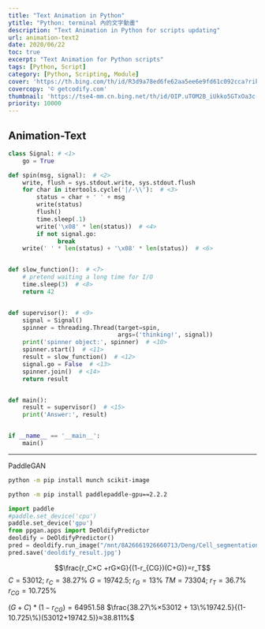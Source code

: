 ```yaml
---
title: "Text Animation in Python"
ytitle: "Python: terminal 內的文字動畫"
description: "Text Animation in Python for scripts updating"
url: animation-text2
date: 2020/06/22
toc: true
excerpt: "Text Animation for Python scripts"
tags: [Python, Script]
category: [Python, Scripting, Module]
cover: 'https://th.bing.com/th/id/R3d9a78ed6fe62aa5ee6e9fd61c092cca?rik=I7LX8qXniM2YLQ&riu=http%3a%2f%2fgetcodify.com%2fwp-content%2fuploads%2f2016%2f10%2fPython_logo.jpg&w=680'
covercopy: '© getcodify.com'
thumbnail: 'https://tse4-mm.cn.bing.net/th/id/OIP.uTOM2B_iUkko5GTxOa3c-wAAAA'
priority: 10000
---
```


## Animation-Text

```python
class Signal: # <1>
    go = True

def spin(msg, signal):  # <2>
    write, flush = sys.stdout.write, sys.stdout.flush
    for char in itertools.cycle('|/-\\'):  # <3>
        status = char + ' ' + msg
        write(status)
        flush()
        time.sleep(.1)
        write('\x08' * len(status))  # <4>
        if not signal.go:
              break
    write(' ' * len(status) + '\x08' * len(status))  # <6>


def slow_function():  # <7>
    # pretend waiting a long time for I/O
    time.sleep(3)  # <8>
    return 42


def supervisor():  # <9>
    signal = Signal()
    spinner = threading.Thread(target=spin,
                               args=('thinking!', signal))
    print('spinner object:', spinner)  # <10>
    spinner.start()  # <11>
    result = slow_function()  # <12>
    signal.go = False  # <13>
    spinner.join()  # <14>
    return result


def main():
    result = supervisor()  # <15>
    print('Answer:', result)


if __name__ == '__main__':
    main()
```

---

PaddleGAN

```bash
python -m pip install munch scikit-image

python -m pip install paddlepaddle-gpu==2.2.2
```

```python
import paddle
#paddle.set_device('cpu')
paddle.set_device('gpu')
from ppgan.apps import DeOldifyPredictor
deoldify = DeOldifyPredictor()
pred = deoldify.run_image("/mnt/8A26661926660713/Deng/Cell_segmentation/lgl4wd5d1_c2.tif")
pred.save('deoldify_result.jpg')
```


$$\frac{r_C×C +rG×G}{(1-r_{CG})(C+G)}=r_T$$
$C=53012;\ r_C=38.27\%$
$G=19742.5;\ r_G=13\%$
$TM=73304;\ r_{T}=36.7\%$
$r_{CG}=10.725\%$

$(G+C)*(1-r_{CG})=64951.58$
$\frac{38.27\%×53012 + 13\%19742.5}{(1-10.725\%)(53012+19742.5)}≈38.811%$
